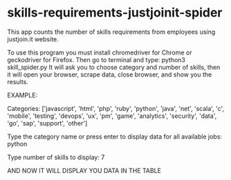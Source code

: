 # skills-requirements-justjoinit-spider
This app counts the number of skills requirements from employees using justjoin.it website.

To use this program you must install chromedriver for Chrome or geckodriver for Firefox.
Then go to terminal and type: python3 skill_spider.py
It will ask you to choose category and number of skills, then it will open your browser, scrape data, close browser, and show you the results.


EXAMPLE: 

Categories:
 ['javascript', 'html', 'php', 'ruby', 'python', 'java', 'net', 'scala', 'c', 'mobile', 'testing', 'devops', 'ux', 'pm', 'game', 'analytics', 'security', 'data', 'go', 'sap', 'support', 'other'] 

Type the category name or press enter to display data for all available jobs: python

Type number of skills to display: 7

AND NOW IT WILL DISPLAY YOU DATA IN THE TABLE
